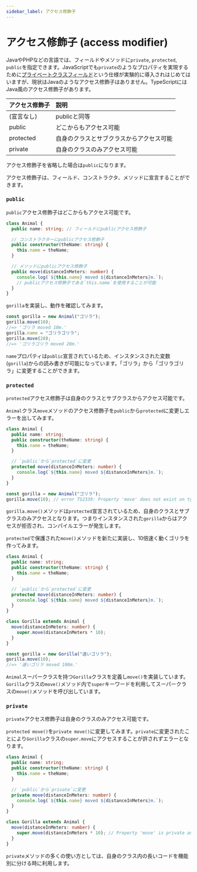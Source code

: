 ```yaml
---
sidebar_label: アクセス修飾子
---
```


# アクセス修飾子 (access modifier)

JavaやPHPなどの言語では、フィールドやメソッドに`private`, `protected`, `public`を指定できます。JavaScriptでも`private`のようなプロパティを実現するために[プライベートクラスフィールド](https://developer.mozilla.org/ja/docs/Web/JavaScript/Reference/Classes/Private_class_fields)という仕様が実験的に導入されはじめてはいますが、現状はJavaのようなアクセス修飾子はありません。TypeScriptにはJava風のアクセス修飾子があります。

| アクセス修飾子 | 説明                                     |
| :------------- | :--------------------------------------- |
| (宣言なし)     | publicと同等                             |
| public         | どこからもアクセス可能                   |
| protected      | 自身のクラスとサブクラスからアクセス可能 |
| private        | 自身のクラスのみアクセス可能             |

アクセス修飾子を省略した場合は`public`になります。

アクセス修飾子は、フィールド、コンストラクタ、メソッドに宣言することができます。

### `public`

`public`アクセス修飾子はどこからもアクセス可能です。

```typescript
class Animal {
  public name: string; // フィールドにpublicアクセス修飾子

  // コンストラクターにpublicアクセス修飾子
  public constructor(theName: string) {
    this.name = theName;
  }

  // メソッドにpublicアクセス修飾子
  public move(distanceInMeters: number) {
    console.log(`${this.name} moved ${distanceInMeters}m.`);
    // publicアクセス修飾子である`this.name`を使用することが可能
  }
}
```

`gorilla`を実装し、動作を確認してみます。

```typescript
const gorilla = new Animal("ゴリラ");
gorilla.move(10);
//=> 'ゴリラ moved 10m.'
gorilla.name = "ゴリラゴリラ";
gorilla.move(20);
//=> 'ゴリラゴリラ moved 20m.'
```

`name`プロパティは`public`宣言されているため、インスタンスされた変数(`gorilla`)からの読み書きが可能になっています。「ゴリラ」から「ゴリラゴリラ」に変更することができます。

### `protected`

`protected`アクセス修飾子は自身のクラスとサブクラスからアクセス可能です。

`Animal`クラス`move`メソッドのアクセス修飾子を`public`から`protected`に変更しエラーを出してみます。

```typescript
class Animal {
  public name: string;
  public constructor(theName: string) {
    this.name = theName;
  }

  // `public`から`protected`に変更
  protected move(distanceInMeters: number) {
    console.log(`${this.name} moved ${distanceInMeters}m.`);
  }
}

const gorilla = new Animal("ゴリラ");
gorilla.move(10); // error TS2339: Property 'move' does not exist on type 'Animal'.
```

`gorilla.move()`メソッドは`protected`宣言されているため、自身のクラスとサブクラスのみアクセスとなります。つまりインスタンスされた`gorilla`からはアクセスが拒否され、コンパイルエラーが発生します。

`protected`で保護された`move()`メソッドを新たに実装し、10倍速く動くゴリラを作ってみます。

```typescript
class Animal {
  public name: string;
  public constructor(theName: string) {
    this.name = theName;
  }

  // `public`から`protected`に変更
  protected move(distanceInMeters: number) {
    console.log(`${this.name} moved ${distanceInMeters}m.`);
  }
}

class Gorilla extends Animal {
  move(distanceInMeters: number) {
    super.move(distanceInMeters * 10);
  }
}

const gorilla = new Gorilla("速いゴリラ");
gorilla.move(10);
//=> '速いゴリラ moved 100m.'
```

`Animal`スーパークラスを持つ`Gorilla`クラスを定義し`move()`を実装しています。`Gorilla`クラスの`move()`メソッド内で`super`キーワードを利用してスーパークラスの`move()`メソッドを呼び出しています。

### `private`

`private`アクセス修飾子は自身のクラスのみアクセス可能です。

`protected move()`を`private move()`に変更してみます。`private`に変更されたことにより`Gorilla`クラスの`super.move`にアクセスすることが許されずエラーとなります。

```typescript
class Animal {
  public name: string;
  public constructor(theName: string) {
    this.name = theName;
  }

  // `public`から`private`に変更
  private move(distanceInMeters: number) {
    console.log(`${this.name} moved ${distanceInMeters}m.`);
  }
}

class Gorilla extends Animal {
  move(distanceInMeters: number) {
    super.move(distanceInMeters * 10); // Property 'move' is private and only accessible within class 'Animal'.
  }
}
```

`private`メソッドの多くの使い方としては、自身のクラス内の長いコードを機能別に分ける時に利用します。
